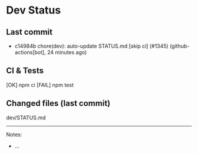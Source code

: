 # Dev Status

## Last commit
- c14984b chore(dev): auto-update STATUS.md [skip ci] (#1345) (github-actions[bot], 24 minutes ago)
## CI & Tests
[OK] npm ci
[FAIL] npm test

## Changed files (last commit)
dev/STATUS.md

---
Notes:
- ...
